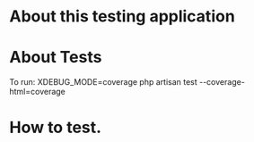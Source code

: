 
# About this testing application


# About Tests

To run: XDEBUG_MODE=coverage php artisan test --coverage-html=coverage


# How to test.
